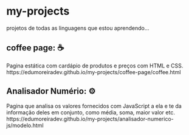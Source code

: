 # my-projects
 projetos de todas as linguagens que estou aprendendo...
 
 <div>
 <h2>coffee page: ☕</h2>
 <p>Pagina estática com cardápio de produtos e preços com HTML e CSS. <br> https://edumoreiradev.github.io/my-projects/coffee-page/coffee.html</p>
 </div>
 
  <div>
 <h2>Analisador Numério: ⚙️</h2>
 <p>Pagina que analisa os valores fornecidos com JavaScript a ela e te da informação deles em conjunto, como média, soma, maior valor etc. <br>https://edumoreiradev.github.io/my-projects/analisador-numerico-js/modelo.html</p>
 </div>
